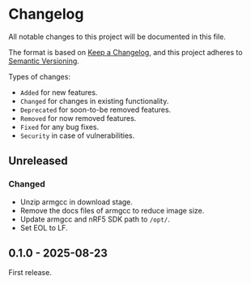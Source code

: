 # Changelog

All notable changes to this project will be documented in this file.

The format is based on [Keep a Changelog](https://keepachangelog.com/en/1.1.0/),
and this project adheres to [Semantic Versioning](https://semver.org/spec/v2.0.0.html).

Types of changes:

- `Added` for new features.
- `Changed` for changes in existing functionality.
- `Deprecated` for soon-to-be removed features.
- `Removed` for now removed features.
- `Fixed` for any bug fixes.
- `Security` in case of vulnerabilities.

## Unreleased

### Changed

- Unzip armgcc in download stage.
- Remove the docs files of armgcc to reduce image size.
- Update armgcc and nRF5 SDK path to `/opt/`.
- Set EOL to LF.

## 0.1.0 - 2025-08-23

First release.

